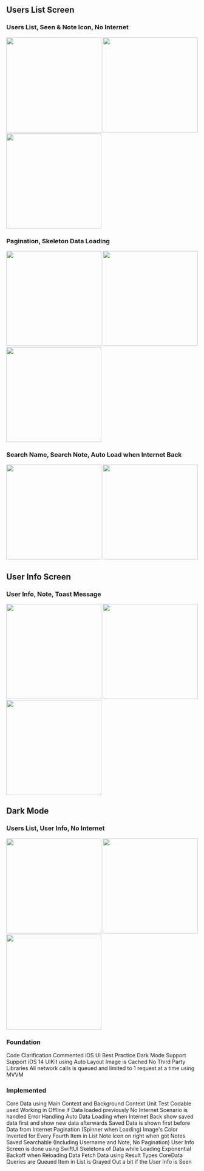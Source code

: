 ## Users List Screen
### Users List, Seen & Note Icon, No Internet
<img src="https://github.com/user-attachments/assets/953cb9e9-5b7f-47f8-b701-cceaef36b3aa" width="250">
<img src="https://github.com/user-attachments/assets/3cc65ab4-3c9d-4724-b462-db23b4fc433d" width="250">
<img src="https://github.com/user-attachments/assets/9471d452-0d64-438a-9d58-4e578c28a2c4" width="250">

### Pagination, Skeleton Data Loading
<img src="https://github.com/user-attachments/assets/aecd3001-d4d7-4632-9299-583eb3433bf1" width="250">
<img src="https://github.com/user-attachments/assets/5ab50523-66f6-402f-8d3b-388ed31c4530" width="250">
<img src="https://github.com/user-attachments/assets/5af3df0c-cd86-40dd-985b-2f93bd683414" width="250">


### Search Name, Search Note, Auto Load when Internet Back
<img src="https://github.com/user-attachments/assets/68114dc9-5b31-4a6a-824c-cda531e52409" width="250">
<img src="https://github.com/user-attachments/assets/ec1900ce-472d-4801-a69d-dcf3bcb753a8" width="250">


## User Info Screen
### User Info, Note, Toast Message
<img src="https://github.com/user-attachments/assets/1f59eaed-aaf6-4f79-a395-db9323e9d59a" width="250">
<img src="https://github.com/user-attachments/assets/bd6112fc-9ed8-4da8-807b-d60a835a5ec0" width="250">
<img src="https://github.com/user-attachments/assets/25cd3323-5713-4afa-a0b3-488ee379a7ce" width="250">

## Dark Mode
### Users List, User Info, No Internet
<img src="https://github.com/user-attachments/assets/75c9ad7e-0571-45d4-94c5-2af5223b01eb" width="250">
<img src="https://github.com/user-attachments/assets/b4d526dc-e0c3-419b-98d9-7b8fe9c86784" width="250">
<img src="https://github.com/user-attachments/assets/ab5c64aa-da17-45c6-b3e6-7b9dd94aa7a1" width="250">

### Foundation
Code Clarification Commented
iOS UI Best Practice
Dark Mode Support
Support iOS 14
UIKit using Auto Layout
Image is Cached
No Third Party Libraries
All network calls is queued and limited to 1 request at a time
using MVVM

### Implemented
Core Data using Main Context and Background Context
Unit Test
Codable used
Working in Offline if Data loaded previously
No Internet Scenario is handled
Error Handling
Auto Data Loading when Internet Back
show saved data first and show new data afterwards
Saved Data is shown first before Data from Internet
Pagination (Spinner when Loading)
Image's Color Inverted for Every Fourth Item in List
Note Icon on right when got Notes Saved
Searchable (Including Username and Note, No Pagination)
User Info Screen is done using SwiftUI
Skeletons of Data while Loading
Exponential Backoff when Reloading Data
Fetch Data using Result Types
CoreData Queries are Queued
Item in List is Grayed Out a bit if the User Info is Seen


